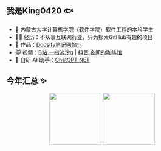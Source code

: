## 我是King0420 🐟

- 🐧 内蒙古大学计算机学院（软件学院）软件工程的本科学生
- 👨‍💻 经历：不从事互联网行业，只为探索GitHub有趣的项目
- 🏡 作品：<a href="https://github.com/liyupi/code-nav" target="_blank">Docsify笔记网站✨</a>
- 😺 视频：<a href="https://space.bilibili.com/485391621" target="_blank">B站 一指流沙q</a> | [抖音 夜间的咖啡馆](https://v.douyin.com/iJ5ysCfk/)
- 🤖 自研 AI 助手：<a target="_blank" href="https://chatgpt.qiaohao.xyz/">ChatGPT NET</a>


## 今年汇总 ✨


<p align="center">
<img align="center" height="137px" src="https://github-readme-stats.vercel.app/api?username=King0420&show_icons=true&include_all_commits=true&line_height=21&bg_color=0,EC6C6C,FFD479,FFFC79,73FA79&theme=graywhite&locale=cn" />
<img align="center" height="137px" src="https://github-readme-stats.vercel.app/api/top-langs/?username=King0420&hide_title=true&hide_border=true&layout=compact&bg_color=0,73FA79,73FDFF,D783FF&theme=graywhite&locale=cn" />
<p>

